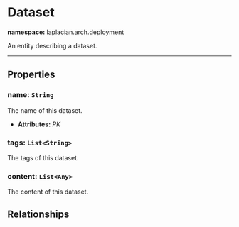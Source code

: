 

# **Dataset**
**namespace:** laplacian.arch.deployment

An entity describing a dataset.



---

## Properties

### name: `String`
The name of this dataset.
- **Attributes:** *PK*

### tags: `List<String>`
The tags of this dataset.

### content: `List<Any>`
The content of this dataset.

## Relationships

